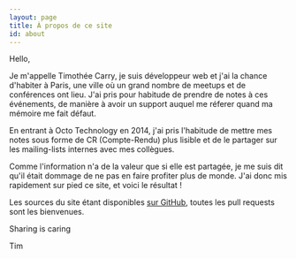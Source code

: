 ```yaml
---
layout: page
title: À propos de ce site
id: about
---
```


Hello,

Je m'appelle Timothée Carry, je suis développeur web et j'ai la chance
d'habiter à Paris, une ville où un grand nombre de meetups et de conférences
ont lieu. J'ai pris pour habitude de prendre de notes à ces événements, de
manière à avoir un support auquel me réferer quand ma mémoire me fait défaut.

En entrant à Octo Technology en 2014, j'ai pris l'habitude de mettre mes notes
sous forme de CR (Compte-Rendu) plus lisible et de le partager sur les
mailing-lists internes avec mes collègues.

Comme l'information n'a de la valeur que si elle est partagée, je me suis dit
qu'il était dommage de ne pas en faire profiter plus de monde. J'ai donc mis
rapidement sur pied ce site, et voici le résultat !

Les sources du site étant disponibles [sur
GitHub](https://github.com/pixelastic/meetups.pixelastic.com), toutes les pull
requests sont les bienvenues.

Sharing is caring

Tim


